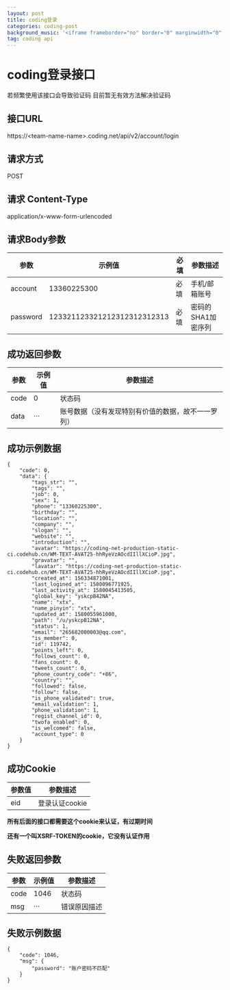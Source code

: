 ```yaml
---
layout: post
title: coding登录
categories: coding-post
background_music: '<iframe frameborder="no" border="0" marginwidth="0" marginheight="0" width=100% height=100 src="//music.163.com/outchain/player?type=2&id=33367343&auto=1&height=50"></iframe>'
tag: coding api
---
```


# coding登录接口
若频繁使用该接口会导致验证码
目前暂无有效方法解决验证码

## 接口URL
https://\<team-name-name>.coding.net/api/v2/account/login
## 请求方式
POST
## 请求 Content-Type
application/x-www-form-urlencoded

## 请求Body参数

参数|示例值|必填|参数描述
---|---|--|---
account|13360225300|必填|手机/邮箱账号
password|123321123321212312312312313|必填|密码的SHA1加密序列

## 成功返回参数

参数|示例值|参数描述
-|-|-
code|0|状态码
data|···|账号数据（没有发现特别有价值的数据，故不一一罗列）

## 成功示例数据
```
{
	"code": 0,
	"data": {
		"tags_str": "",
		"tags": "",
		"job": 0,
		"sex": 1,
		"phone": "13360225300",
		"birthday": "",
		"location": "",
		"company": "",
		"slogan": "",
		"website": "",
		"introduction": "",
		"avatar": "https://coding-net-production-static-ci.codehub.cn/WM-TEXT-AVAT25-hhRyeVzAOcdIIllXCioP.jpg",
		"gravatar": "",
		"lavatar": "https://coding-net-production-static-ci.codehub.cn/WM-TEXT-AVAT25-hhRyeVzAOcdIIllXCioP.jpg",
		"created_at": 156334871001,
		"last_logined_at": 1580096771925,
		"last_activity_at": 1580045413505,
		"global_key": "yskcpB42NA",
		"name": "xtx",
		"name_pinyin": "xtx",
		"updated_at": 1580055961000,
		"path": "/u/yskcpB12NA",
		"status": 1,
		"email": "265682000003@qq.com",
		"is_member": 0,
		"id": 119742,
		"points_left": 0,
		"follows_count": 0,
		"fans_count": 0,
		"tweets_count": 0,
		"phone_country_code": "+86",
		"country": "",
		"followed": false,
		"follow": false,
		"is_phone_validated": true,
		"email_validation": 1,
		"phone_validation": 1,
		"regist_channel_id": 0,
		"twofa_enabled": 0,
		"is_welcomed": false,
		"account_type": 0
	}
}
```
## 成功Cookie

参数值|参数描述
-|-
eid|登录认证cookie

**所有后面的接口都需要这个cookie来认证，有过期时间**

**还有一个叫XSRF-TOKEN的cookie，它没有认证作用**

## 失败返回参数

参数|示例值|参数描述
-|-|-
code|1046|状态码
msg|···|错误原因描述

## 失败示例数据
```
{
	"code": 1046,
	"msg": {
		"password": "账户密码不匹配"
	}
}
```
